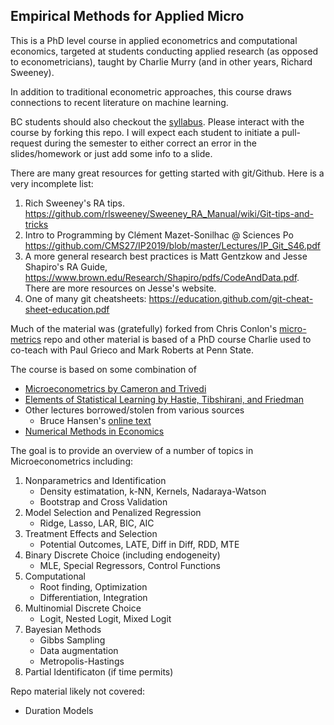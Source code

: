## Empirical Methods for Applied Micro

This is a PhD level course in applied econometrics and computational economics, targeted at students conducting applied research (as opposed to econometricians), taught by Charlie Murry (and in other years, Richard Sweeney).

In addition to traditional econometric approaches, this course draws connections to recent literature on machine learning.

BC students should also checkout the [syllabus](syllabus.md). Please interact with the course by forking this repo. I will expect each student to initiate a pull-request during the semester to either correct an error in the slides/homework or just add some info to a slide. 

There are many great resources for getting started with git/Github. Here is a very incomplete list:
1. Rich Sweeney's RA tips. https://github.com/rlsweeney/Sweeney_RA_Manual/wiki/Git-tips-and-tricks
2. Intro to Programming by Clément Mazet-Sonilhac @ Sciences Po https://github.com/CMS27/IP2019/blob/master/Lectures/IP_Git_S46.pdf
3. A more general research best practices is Matt Gentzkow and Jesse Shapiro's RA Guide, https://www.brown.edu/Research/Shapiro/pdfs/CodeAndData.pdf. There are more resources on Jesse's website. 
4. One of many git cheatsheets: https://education.github.com/git-cheat-sheet-education.pdf

Much of the material was (gratefully) forked from Chris Conlon's [micro-metrics](https://github.com/chrisconlon/micro-metrics) repo and other material is based of a PhD course Charlie used to co-teach with Paul Grieco and Mark Roberts at Penn State. 

The course is based on some combination of 
- [Microeconometrics by Cameron and Trivedi](https://www.amazon.com/Microeconometrics-Methods-Applications-Colin-Cameron/dp/0521848059)
- [Elements of Statistical Learning by Hastie, Tibshirani, and Friedman](https://statweb.stanford.edu/~tibs/ElemStatLearn/)
- Other lectures borrowed/stolen from various sources
	- Bruce Hansen's [online text](https://www.ssc.wisc.edu/~bhansen/econometrics/)
- [Numerical Methods in Economics](https://www.amazon.com/Numerical-Methods-Economics-MIT-Press/dp/0262100711/)
	
The goal is to provide an overview of a number of topics in Microeconometrics including:

1. Nonparametrics and Identification
	- Density estimatation, k-NN, Kernels, Nadaraya-Watson
	- Bootstrap and Cross Validation
2. Model Selection and Penalized Regression
	- Ridge, Lasso, LAR, BIC, AIC
3. Treatment Effects and Selection
	- Potential Outcomes, LATE, Diff in Diff, RDD, MTE
4. Binary Discrete Choice (including endogeneity)
	- MLE, Special Regressors, Control Functions
5. Computational 
	- Root finding, Optimization
	- Differentiation, Integration
6. Multinomial Discrete Choice
	- Logit, Nested Logit, Mixed Logit
7. Bayesian Methods
	- Gibbs Sampling
	- Data augmentation
	- Metropolis-Hastings
8. Partial Identificaton (if time permits)

Repo material likely not covered: 
- Duration Models
